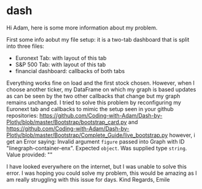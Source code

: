 # dash

Hi Adam, here is some more information about my problem.

First some info aobut my file setup: it is a two-tab dashboard that is split into three files:
  - Euronext Tab: with layout of this tab
  - S&P 500 Tab: with layout of this tab
  - financial dashboard: callbacks of both tabs
 
Everything works fine on load and the first stock chosen. However, when I choose another ticker, my DataFrame on which my graph is based updates 
as can be seen by the two other callbacks that change but my graph remains unchanged. I tried to solve this problem by reconfiguring my Euronext tab and callbacks 
to mimic the setup seen in your github repositories: 
https://github.com/Coding-with-Adam/Dash-by-Plotly/blob/master/Bootstrap/bootstrap_card.py and https://github.com/Coding-with-Adam/Dash-by-Plotly/blob/master/Bootstrap/Complete_Guide/live_bootstrap.py
however, i get an Error saying:
  Invalid argument `figure` passed into Graph with ID "linegraph-container-enx".
  Expected `object`.
  Was supplied type `string`.
  Value provided: ""

I have looked everywhere on the internet, but I was unable to solve this error. I was hoping you could solve my problem, 
this would be amazing as I am really struggling with this issue for days.
Kind Regards, Emile
